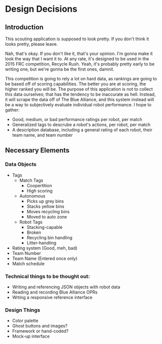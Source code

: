 Design Decisions
====================

Introduction
---------------------

This scouting application is supposed to look pretty. If you don't think it looks pretty, please leave.

Nah, that's okay. If you don't like it, that's your opinion. I'm gonna make it look the way that I want it to. At any rate, it's designed to be used in the 2015 FRC competition, Recycle Rush. Yeah, it's probably pretty early to be writing one, but we're gonna be the first ones, damnit.

This competition is going to rely a lot on hard data, as rankings are going to be based off of scoring capabilities. The better you are at scoring, the higher ranked you will be. The purpose of this application is not to collect this data ourselves; that has the tendency to be inaccurate as hell. Instead, it will scrape the data off of The Blue Alliance, and this system instead will be a way to subjectively evaluate individual robot performance. I hope to gather:

+   Good, medium, or bad performance ratings per robot, per match
+   Generalized tags to descrube a robot's actions, per robot, per match
+   A description database, including a general rating of each robot, their team name, and team number

Necessary Elements
---------------------

### Data Objects

+   Tags
	+   Match Tags
		+   Coopertition
		+   High scoring
    +   Autonomous
        +   Picks up grey bins
        +   Stacks yellow bins
        +   Moves recycling bins
        +   Moved to auto zone
	+   Robot Tags
		+   Stacking-capable
		+   Broken
		+   Recycling bin handling
		+   Litter-handling
+   Rating system (Good, meh, bad)
+   Team Number
+   Team Name (Entered once only)
+   Match schedule


### Technical things to be thought out:

+   Writing and referencing JSON objects with robot data
+   Reading and recording Blue Alliance OPRs
+   Wrting a responsive reference interface

### Design Things

+   Color palette
+   Ghost buttons and images?
+   Framework or hand-coded?
+   Mock-up interface